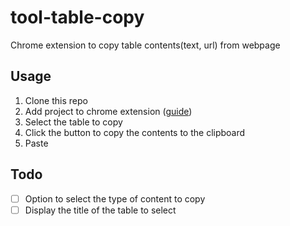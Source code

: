 # tool-table-copy
Chrome extension to copy table contents(text, url) from webpage

## Usage
1. Clone this repo
2. Add project to chrome extension ([guide](https://support.google.com/chrome/a/answer/2714278?hl=ko))
3. Select the table to copy
4. Click the button to copy the contents to the clipboard
5. Paste

## Todo
- [ ] Option to select the type of content to copy
- [ ] Display the title of the table to select
